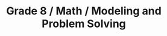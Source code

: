 ---
title: "Grade 8 / Math / Modeling and Problem Solving"
subject: "math"
grade: "8"
area: "mps"
next_steps:
  - instructions: "With your student, discuss examples of how mathematics is used in construction work: scale drawings, estimating costs, etc."
  - instructions: "With your student, solve multi-step problems involving two or more skills. Break the problem down into its separate parts."
  - instructions: "With your student, solve multi-step problems using different mathematical models and discuss the advantages of each model."
---